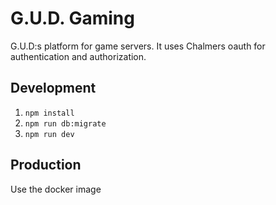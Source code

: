 # G.U.D. Gaming

G.U.D:s platform for game servers. It uses Chalmers oauth for authentication and authorization.

## Development

1. `npm install`
2. `npm run db:migrate`
2. `npm run dev`

## Production

Use the docker image